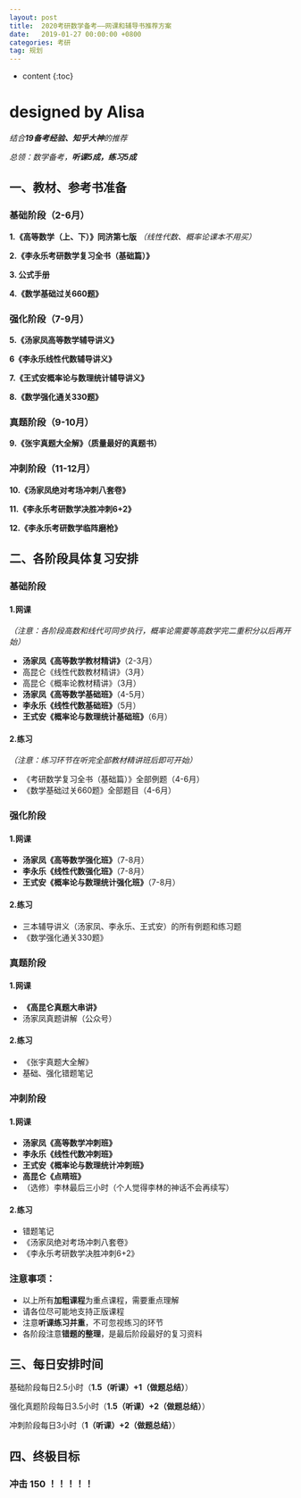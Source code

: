 ```yaml
---
layout: post
title:  2020考研数学备考——网课和辅导书推荐方案
date:   2019-01-27 00:00:00 +0800
categories: 考研
tag: 规划
---
```


* content
{:toc}
# **designed by Alisa**

*结合**19备考经验、知乎大神**的推荐*

*总领：数学备考，**听课5成，练习5成***

## 一、教材、参考书准备

### 基础阶段（2-6月）

**1.《高等数学（上、下）》同济第七版** *（线性代数、概率论课本不用买）*

**2.《李永乐考研数学复习全书（基础篇）》**

**3.   公式手册**

**4.《数学基础过关660题》**

### 强化阶段（7-9月）

**5.《汤家凤高等数学辅导讲义》**

**6《李永乐线性代数辅导讲义》**

**7.《王式安概率论与数理统计辅导讲义》**

**8.《数学强化通关330题》**

### 真题阶段（9-10月）

**9.《张宇真题大全解》（质量最好的真题书）**

### 冲刺阶段（11-12月）

**10.《汤家凤绝对考场冲刺八套卷》**

**11.《李永乐考研数学决胜冲刺6+2》**

**12.《李永乐考研数学临阵磨枪》**

## 二、各阶段具体复习安排

### 基础阶段

#### 1.网课

*（注意：各阶段高数和线代可同步执行，概率论需要等高数学完二重积分以后再开始）*

- **汤家凤《高等数学教材精讲》**（2-3月）
- 高昆仑《线性代数教材精讲》（3月）
- 高昆仑《概率论教材精讲》（3月）
- **汤家凤《高等数学基础班》**（4-5月）
- **李永乐《线性代数基础班》**（5月）
- **王式安《概率论与数理统计基础班》**（6月）

#### 2.练习

*（注意：练习环节在听完全部教材精讲班后即可开始）*

- 《考研数学复习全书（基础篇）》全部例题（4-6月）
- 《数学基础过关660题》全部题目（4-6月）

### 强化阶段

#### 1.网课

- **汤家凤《高等数学强化班》**（7-8月）
- **李永乐《线性代数强化班》**（7-8月）
- **王式安《概率论与数理统计强化班》**（7-8月）

#### 2.练习

- 三本辅导讲义（汤家凤、李永乐、王式安）的所有例题和练习题
- 《数学强化通关330题》

### 真题阶段

#### 1.网课

- **《高昆仑真题大串讲》**
- 汤家凤真题讲解（公众号）

#### 2.练习

- 《张宇真题大全解》
- 基础、强化错题笔记

### 冲刺阶段

#### 1.网课

- **汤家凤《高等数学冲刺班》**
- **李永乐《线性代数冲刺班》**
- **王式安《概率论与数理统计冲刺班》**
- **高昆仑《点睛班》**
- （选修）李林最后三小时（个人觉得李林的神话不会再续写）

#### 2.练习

- 错题笔记
- 《汤家凤绝对考场冲刺八套卷》
- 《李永乐考研数学决胜冲刺6+2》

### 注意事项：

- 以上所有**加粗课程**为重点课程，需要重点理解
- 请各位尽可能地支持正版课程
- 注意**听课练习并重**，不可忽视练习的环节
- 各阶段注意**错题的整理**，是最后阶段最好的复习资料

## 三、每日安排时间

基础阶段每日2.5小时（**1.5（听课）+1（做题总结）**）

强化真题阶段每日3.5小时（**1.5（听课）+2（做题总结）**）

冲刺阶段每日3小时（**1（听课）+2（做题总结）**）

## 四、终极目标

### 冲击  150  ！！！！！









